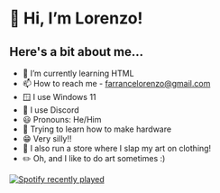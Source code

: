 # 👋 Hi, I’m Lorenzo!

## Here's a bit about me...
- 🌱 I’m currently learning HTML
- 📫 How to reach me - farrancelorenzo@gmail.com
- 🪟 I use Windows 11
- 💬 I use Discord
- 😃 Pronouns: He/Him
- 🤖 Trying to learn how to make hardware
- 😁 Very silly!!
- 👕 I also run a store where I slap my art on clothing!
- ✏️ Oh, and I like to do art sometimes :)

<div align="left">
  <a href="https://open.spotify.com/user/31cy5ctvayjnoh4qsrmy5c2szjy4">
    <img src="https://spotify-recently-played-readme.vercel.app/api?user=31cy5ctvayjnoh4qsrmy5c2szjy4&count=5" alt="Spotify recently played"  />
  </a>
</div>
